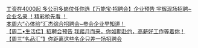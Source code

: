   
[工资在4000起 多公司多岗位任你选【万能宝·招聘会】企业预告 宇辉现场招聘~ 企业名录 ！精彩抢先看 ！](http://www.dianyue.me/archives/385/rt7ffe7hrg30q64p/)  
[本周六“心体验”汇杰综合招聘会~参会企业早知道！](http://www.dianyue.me/archives/896/gfihjb78sa4h3vmz/)  
[【周二•生活佳】招聘会预告 我踏月而来，你如期赴约，高薪好工作等着你！](http://www.dianyue.me/archives/494/bdmqa8g4kz5e9i5x/)  
[【周三“名品汇”】你距离这些名企只差一场招聘会](http://www.dianyue.me/archives/329/b9q4glx9by4btkhz/)